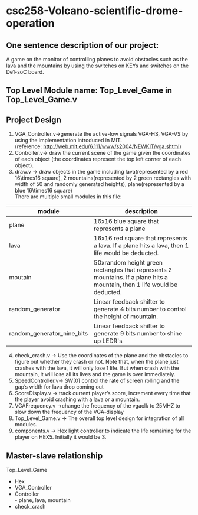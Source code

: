 # csc258-Volcano-scientific-drome-operation

## One sentence description of our project:  
A game on the monitor of controlling planes to avoid obstacles such as the lava and the mountains by using the switches on KEYs and switches on the De1-soC board.

## Top Level Module name: Top_Level_Game in Top_Level_Game.v

## Project Design
1. VGA_Controller.v->generate the active-low signals VGA-HS, VGA-VS by using the implementation introduced in MIT.  
(reference: http://web.mit.edu/6.111/www/s2004/NEWKIT/vga.shtml)  
2. Controller.v-> draw the current scene of the game given the coordinates of each object (the coordinates represent the top left corner of each object).  
3. draw.v -> draw objects in the game including lava(represented by a red 16\times16 square), 2 mountains(represented by 2 green rectangles with width of 50 and randomly generated heights), plane(represented by a blue 16\times16 square)  
There are multiple small modules in this file:  

| module | description |  
| -------- | ----------- |  
| plane   | 16x16 blue square that represents a plane |  
| lava    | 16x16 red square that represents a lava. If a plane hits a lava, then 1 life would be deducted. |  
| moutain | 50xrandom height green rectangles that represents 2 mountains. If a plane hits a mountain, then 1 life would be deducted. |  
| random_generator| Linear feedback shifter to generate 4 bits number to control the height of mountain. |  
| random_generator_nine_bits| Linear feedback shifter to generate 9 bits number to shine up LEDR's |  

4. check_crash.v -> Use the coordinates of the plane and the obstacles to figure out whether they crash or not. Note that, when the plane just crashes with the lava, it will only lose 1 life. But when crash with the mountain, it will lose all its lives and the game is over immediately.  
5. SpeedController.v-> SW[0] control the rate of screen rolling and the gap’s width for lava drop coming out 
6. ScoreDisplay.v -> track current player’s score, increment every time that the player avoid crashing with a lava or a mountain.  
7. VGAFrequency.v ->change the frequency of the vgaclk to 25MHZ to slow down the frequency of the VGA-display  
8. Top_Level_Game.v -> The overall top level design for integration of all modules.
9. components.v -> Hex light controller to indicate the life remaining for the player on HEX5. Initially it would be 3.  

## Master-slave relationship
Top_Level_Game  
  * Hex  
  * VGA_Controller  
   * Controller  
    - plane, lava, mountain  
  * check_crash  
